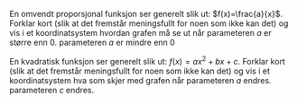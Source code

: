 
En omvendt proporsjonal funksjon ser generelt slik ut: $f(x)=\frac{a}{x}$. Forklar kort (slik at det fremstår meningsfullt for noen som ikke kan det) og vis i et koordinatsystem hvordan grafen må se ut når
parameteren $a$ er større enn 0.
parameteren $a$ er mindre enn 0

En kvadratisk funksjon ser generelt slik ut: $f(x)=ax^2+bx+c$. Forklar kort (slik at det fremstår meningsfullt for noen som ikke kan det) og vis i et koordinatsystem hva som skjer med grafen når
parameteren $a$ endres.
parameteren $c$ endres.

